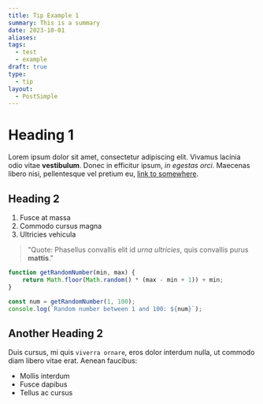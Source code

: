 ```yaml
---
title: Tip Example 1
summary: This is a summary
date: 2023-10-01
aliases: 
tags:
  - test
  - example
draft: true
type:
  - tip
layout:
  - PostSimple
---
```



# Heading 1

Lorem ipsum dolor sit amet, consectetur adipiscing elit. Vivamus lacinia odio vitae **vestibulum**. Donec in efficitur ipsum, _in egestas orci_. Maecenas libero nisi, pellentesque vel pretium eu, [link to somewhere](https://chat.openai.com/c/b381a204-bd2f-45b4-a464-ca9434d9cbf1#).

## Heading 2

1. Fusce at massa
2. Commodo cursus magna
3. Ultricies vehicula

> "Quote: Phasellus convallis elit id _urna ultricies_, quis convallis purus **mattis**."

```javascript
function getRandomNumber(min, max) {
    return Math.floor(Math.random() * (max - min + 1)) + min;
}

const num = getRandomNumber(1, 100);
console.log(`Random number between 1 and 100: ${num}`);
```

## Another Heading 2

Duis cursus, mi quis `viverra ornare`, eros dolor interdum nulla, ut commodo diam libero vitae erat. Aenean faucibus:

- Mollis interdum
- Fusce dapibus
- Tellus ac cursus


